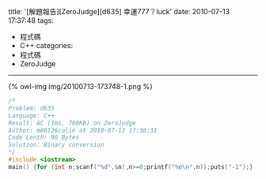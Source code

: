 title: '[解題報告][ZeroJudge][d635] 幸運777？luck'
date: 2010-07-13 17:37:48
tags:
- 程式碼
- C++
categories:
- 程式碼
- ZeroJudge
---

{% owl-img img/20100713-173748-1.png %}

<!-- more -->

``` cpp
/*
Problem: d635
Language: C++
Result: AC (1ms, 708KB) on ZeroJudge
Author: m80126colin at 2010-07-13 17:30:31
Code Lenth: 90 Bytes
Solution: Binary conversion
*/
#include <iostream>
main() {for (int n;scanf("%d",&n),n>=0;printf("%o\n",n));puts("-1");}
```